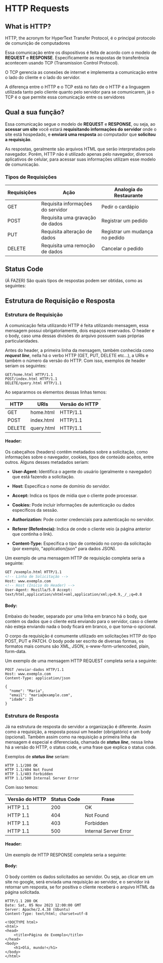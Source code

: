 # HTTP Requests

## What is HTTP?

HTTP, the acronym for HyperText Transfer Protocol, é o principal protocolo de comunição de computadores

Essa comunicação entre os dispositivos é feita de acordo com o modelo de **REQUEST** e **RESPONSE**. Especificamente as respostas de transferência acontecem usando TCP (Transmission Control Protocol).

O TCP gerencia as conexões de internet e implementa a comunicação entre o lado do cliente e o lado do servidor.

A diferença entre o HTTP e o TCP está no fato de o HTTP é a linguagem utilizada tanto pelo cliente quanto pelo servidor para se comunicarem, já o TCP é o que permite essa comunicação entre os servidores

## Qual a sua função?

Essa comunicação segue o modelo de **REQUEST** e **RESPONSE**, ou seja, ao **acessar um site** você estará **requisitando informações do servidor** onde o site está hospedado, e **enviará uma resposta** ao computador que **solicitou a requisição**.

As respostas, geralmente são arquivos HTML que serão interpretados pelo navegador. Porém, HTTP não é utilizado apenas pelo navegador, diversos aplicativos de celular, para acessar suas informações utilizam esse modelo de comunicação.

### Tipos de Requisições

| Requisições | Ação                              | Analogia do Restaurante        |
| ----------- | --------------------------------- | ------------------------------ |
| GET         | Requisita informações do servidor | Pedir o cardápio               |
| POST        | Requisita uma gravação de dados   | Registrar um pedido            |
| PUT         | Requisita alteração de dados      | Registrar um mudança no pedido |
| DELETE      | Requisita uma remoção de dados    | Cancelar o pedido              |

## Status Code

(Á FAZER) São quais tipos de respostas podem ser obtidas, como as seguintes:

## Estrutura de Requisição e Resposta

### Estrutura de Requisição

A comunicação feita utilizando HTTP é feita utilizando mensagem, essa mensagem possui obrigatoriamente, dois espaços reservados. O header e o body, caso uma dessas divisões do arquivo possuem suas próprias particularidades.

Antes do header, a primeira linha da mensagem, também conhecida como **_request line_**, nella há o verbo HTTP (GET, PUT, DELETE etc...), a URIs e também o número da versão do HTTP. Com isso, exemplos de header seriam os seguintes:

```http
GET/home.html HTTP/1.1
POST/index.html HTTP/1.1
DELETE/query.html HTTP/1.1
```

Ao separarmos os elementos dessas linhas temos:

| HTTP   | URIs       | Versão do HTTP |
| ------ | ---------- | -------------- |
| GET    | home.html  | HTTP/1.1       |
| POST   | index.html | HTTP/1.1       |
| DELETE | query.html | HTTP/1.1       |

#### Header:

Os cabeçalhos (headers) contêm metadados sobre a solicitação, como informações sobre o navegador, cookies, tipos de conteúdo aceitos, entre outros. Alguns desses metadados seriam:

- **User-Agent:** Identifica o agente do usuário (geralmente o navegador) que está fazendo a solicitação.

- **Host:** Especifica o nome de domínio do servidor.

- **Accept:** Indica os tipos de mídia que o cliente pode processar.

- **Cookies:** Pode incluir informações de autenticação ou dados específicos da sessão.

- **Authorization:** Pode conter credenciais para autenticação no servidor.

- **Referer (Referência):** Indica de onde o cliente veio (a página anterior que continha o link).

- **Content-Type:** Especifica o tipo de conteúdo no corpo da solicitação (por exemplo, "application/json" para dados JSON).

Um exemplo de uma mensagem HTTP de requisição completa seria a seguinte:

```html
GET /exemplo.html HTTP/1.1
<!-- Linha de Solicitação -->
Host: www.exemplo.com
<!-- Host (Inicio do Header) -->
User-Agent: Mozilla/5.0 Accept:
text/html,application/xhtml+xml,application/xml;q=0.9,_/_;q=0.8
```

#### Body:

Embaixo do header, separado por uma linha em branco há o body, que contém os dados que o cliente está enviando para o servidor, caso o cliente não esteja enviando nada o body ficará em branco, o que torna-o opcional.

O corpo da requisição é comumente utilizado em solicitações HTTP do tipo POST, PUT e PATCH. O body pode ser escrito de diversas formas, os formatos mais comuns são XML, JSON, x-www-form-urlencoded, plain, form-data.

Um exemplo de uma mensagem HTTP REQUEST completa seria a seguinte:

```http
POST /enviar-dados HTTP/1.1
Host: www.exemplo.com
Content-Type: application/json

{
  "nome": "Maria",
  "email": "maria@example.com",
  "idade": 25
}
```

### Estrutura de Resposta

Já na estrutura de resposta do servidor a organização é diferente. Assim como a requisição, a resposta possui um header (obrigatório) e um body (opcional). Também assim como na requisição a primeira linha da mensagem é especial e diferenciada, chamada de **_status line_**, nessa linha há a versão do HTTP, o status code, e uma frase que explica o status code.

Exemplos de **_status line_** seriam:

```http
HTTP 1.1/200 OK
HTTP 1.1/404 Not Found
HTTP 1.1/403 Forbidden
HTTP 1.1/500 Internal Server Error
```

Com isso temos:

| Versão do HTTP | Status Code | Frase                 |
| -------------- | ----------- | --------------------- |
| HTTP 1.1       | 200         | OK                    |
| HTTP 1.1       | 404         | Not Found             |
| HTTP 1.1       | 403         | Forbidden             |
| HTTP 1.1       | 500         | Internal Server Error |

#### Header:

Um exemplo de HTTP RESPONSE completa seria a seguinte:

#### Body:

O body contém os dados solicitados ao servidor. Ou seja, ao clicar em um site no google, será enviada uma requisição ao servidor, e o servidor irá retornar um resposta, se for positiva o cliente receberá o arquivo HTML da página solicitada.

```http response
HTTP/1.1 200 OK
Date: Sat, 05 Nov 2023 12:00:00 GMT
Server: Apache/2.4.38 (Ubuntu)
Content-Type: text/html; charset=utf-8

<!DOCTYPE html>
<html>
<head>
    <title>Página de Exemplo</title>
</head>
<body>
    <h1>Olá, mundo!</h1>
</body>
</html>
```
